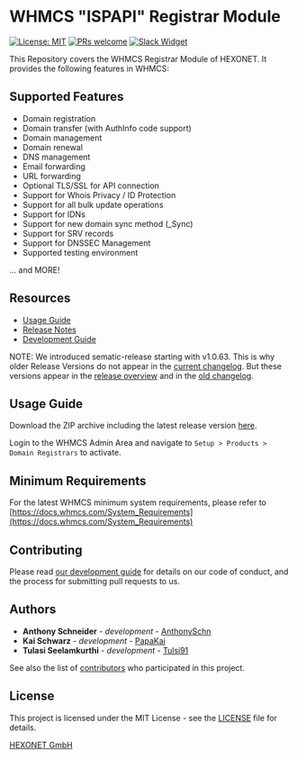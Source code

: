 # WHMCS "ISPAPI" Registrar Module #

[![License: MIT](https://img.shields.io/badge/License-MIT-blue.svg)](https://opensource.org/licenses/MIT)
[![PRs welcome](https://img.shields.io/badge/PRs-welcome-brightgreen.svg)](https://github.com/hexonet/php-sdk/blob/master/CONTRIBUTING.md)
[![Slack Widget](https://camo.githubusercontent.com/984828c0b020357921853f59eaaa65aaee755542/68747470733a2f2f73332e65752d63656e7472616c2d312e616d617a6f6e6177732e636f6d2f6e6774756e612f6a6f696e2d75732d6f6e2d736c61636b2e706e67)](https://hexonet-sdk.slack.com/messages/CD9AVRQ6N)

This Repository covers the WHMCS Registrar Module of HEXONET. It provides the following features in WHMCS:

## Supported Features ##

* Domain registration
* Domain transfer (with AuthInfo code support)
* Domain management
* Domain renewal
* DNS management
* Email forwarding
* URL forwarding
* Optional TLS/SSL for API connection
* Support for Whois Privacy / ID Protection
* Support for all bulk update operations
* Support for IDNs
* Support for new domain sync method (_Sync)
* Support for SRV records
* Support for DNSSEC Management
* Supported testing environment

... and MORE!

## Resources ##

* [Usage Guide](https://github.com/hexonet/ispapi_whmcs/blob/master/README.md#usage-guide)
* [Release Notes](https://github.com/hexonet/ispapi_whmcs/releases)
* [Development Guide](https://github.com/hexonet/ispapi_whmcs/wiki/Development-Guide)

NOTE: We introduced sematic-release starting with v1.0.63. This is why older Release Versions do not appear in the [current changelog](HISTORY.md). But these versions appear in the [release overview](https://github.com/hexonet/ispapi_whmcs/releases) and in the [old changelog](HISTORY.old).

## Usage Guide ##

Download the ZIP archive including the latest release version [here](https://github.com/hexonet/ispapi_whmcs/raw/master/ispapi_whmcs-latest.zip).

Login to the WHMCS Admin Area and navigate to `Setup > Products > Domain Registrars` to activate.

## Minimum Requirements ##

For the latest WHMCS minimum system requirements, please refer to
[https://docs.whmcs.com/System_Requirements](https://docs.whmcs.com/System_Requirements)

## Contributing ##

Please read [our development guide](https://github.com/hexonet/ispapi_whmcs/wiki/Development-Guide) for details on our code of conduct, and the process for submitting pull requests to us.

## Authors ##

* **Anthony Schneider** - *development* - [AnthonySchn](https://github.com/anthonyschn)
* **Kai Schwarz** - *development* - [PapaKai](https://github.com/papakai)
* **Tulasi Seelamkurthi** - *development* - [Tulsi91](https://github.com/tulsi91)

See also the list of [contributors](https://github.com/hexonet/ispapi_whmcs/graphs/contributors) who participated in this project.

## License ##

This project is licensed under the MIT License - see the [LICENSE](LICENSE) file for details.

[HEXONET GmbH](https://hexonet.net)
